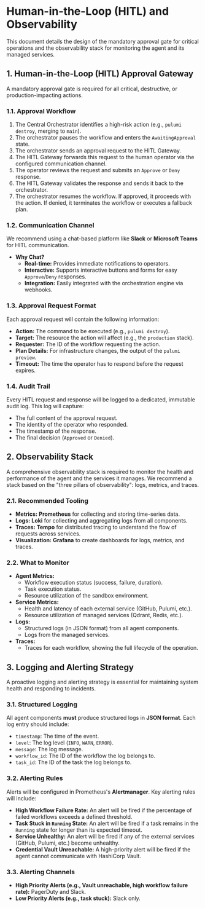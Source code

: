 # Human-in-the-Loop (HITL) and Observability

This document details the design of the mandatory approval gate for critical operations and the observability stack for monitoring the agent and its managed services.

## 1. Human-in-the-Loop (HITL) Approval Gateway

A mandatory approval gate is required for all critical, destructive, or production-impacting actions.

### 1.1. Approval Workflow
1.  The Central Orchestrator identifies a high-risk action (e.g., `pulumi destroy`, merging to `main`).
2.  The orchestrator pauses the workflow and enters the `AwaitingApproval` state.
3.  The orchestrator sends an approval request to the HITL Gateway.
4.  The HITL Gateway forwards this request to the human operator via the configured communication channel.
5.  The operator reviews the request and submits an `Approve` or `Deny` response.
6.  The HITL Gateway validates the response and sends it back to the orchestrator.
7.  The orchestrator resumes the workflow. If approved, it proceeds with the action. If denied, it terminates the workflow or executes a fallback plan.

### 1.2. Communication Channel
We recommend using a chat-based platform like **Slack** or **Microsoft Teams** for HITL communication.
- **Why Chat?**
  - **Real-time:** Provides immediate notifications to operators.
  - **Interactive:** Supports interactive buttons and forms for easy `Approve`/`Deny` responses.
  - **Integration:** Easily integrated with the orchestration engine via webhooks.

### 1.3. Approval Request Format
Each approval request will contain the following information:
- **Action:** The command to be executed (e.g., `pulumi destroy`).
- **Target:** The resource the action will affect (e.g., the `production` stack).
- **Requester:** The ID of the workflow requesting the action.
- **Plan Details:** For infrastructure changes, the output of the `pulumi preview`.
- **Timeout:** The time the operator has to respond before the request expires.

### 1.4. Audit Trail
Every HITL request and response will be logged to a dedicated, immutable audit log. This log will capture:
- The full content of the approval request.
- The identity of the operator who responded.
- The timestamp of the response.
- The final decision (`Approved` or `Denied`).

## 2. Observability Stack

A comprehensive observability stack is required to monitor the health and performance of the agent and the services it manages. We recommend a stack based on the "three pillars of observability": logs, metrics, and traces.

### 2.1. Recommended Tooling
- **Metrics:** **Prometheus** for collecting and storing time-series data.
- **Logs:** **Loki** for collecting and aggregating logs from all components.
- **Traces:** **Tempo** for distributed tracing to understand the flow of requests across services.
- **Visualization:** **Grafana** to create dashboards for logs, metrics, and traces.

### 2.2. What to Monitor
- **Agent Metrics:**
  - Workflow execution status (success, failure, duration).
  - Task execution status.
  - Resource utilization of the sandbox environment.
- **Service Metrics:**
  - Health and latency of each external service (GitHub, Pulumi, etc.).
  - Resource utilization of managed services (Qdrant, Redis, etc.).
- **Logs:**
  - Structured logs (in JSON format) from all agent components.
  - Logs from the managed services.
- **Traces:**
  - Traces for each workflow, showing the full lifecycle of the operation.

## 3. Logging and Alerting Strategy

A proactive logging and alerting strategy is essential for maintaining system health and responding to incidents.

### 3.1. Structured Logging
All agent components **must** produce structured logs in **JSON format**. Each log entry should include:
- `timestamp`: The time of the event.
- `level`: The log level (`INFO`, `WARN`, `ERROR`).
- `message`: The log message.
- `workflow_id`: The ID of the workflow the log belongs to.
- `task_id`: The ID of the task the log belongs to.

### 3.2. Alerting Rules
Alerts will be configured in Prometheus's **Alertmanager**. Key alerting rules will include:
- **High Workflow Failure Rate:** An alert will be fired if the percentage of failed workflows exceeds a defined threshold.
- **Task Stuck in `Running` State:** An alert will be fired if a task remains in the `Running` state for longer than its expected timeout.
- **Service Unhealthy:** An alert will be fired if any of the external services (GitHub, Pulumi, etc.) become unhealthy.
- **Credential Vault Unreachable:** A high-priority alert will be fired if the agent cannot communicate with HashiCorp Vault.

### 3.3. Alerting Channels
- **High Priority Alerts (e.g., Vault unreachable, high workflow failure rate):** PagerDuty and Slack.
- **Low Priority Alerts (e.g., task stuck):** Slack only.